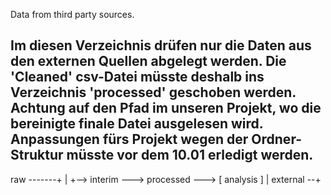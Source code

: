 Data from third party sources.
## Im diesen Verzeichnis drüfen nur die Daten aus den externen Quellen abgelegt werden. Die 'Cleaned' csv-Datei müsste deshalb ins Verzeichnis 'processed' geschoben werden. Achtung auf den Pfad im unseren Projekt, wo die bereinigte finale Datei ausgelesen wird. Anpassungen fürs Projekt wegen der Ordner-Struktur müsste vor dem 10.01 erledigt werden.
raw -------+
           |
           +--> interim ---> processed ---> [ analysis ]
           |
external --+
